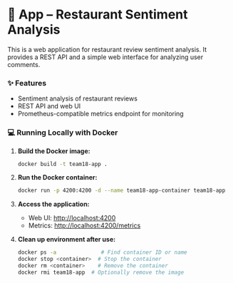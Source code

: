 # 🏨 App – Restaurant Sentiment Analysis

This is a web application for restaurant review sentiment analysis. It provides a REST API and a simple web interface for analyzing user comments.

### ✨ Features

* Sentiment analysis of restaurant reviews
* REST API and web UI
* Prometheus-compatible metrics endpoint for monitoring

### 💻 Running Locally with Docker

1. **Build the Docker image:**

   ```bash
   docker build -t team18-app .
   ```

2. **Run the Docker container:**

   ```bash
   docker run -p 4200:4200 -d --name team18-app-container team18-app
   ```

3. **Access the application:**

   * Web UI: [http://localhost:4200](http://localhost:4200)
   * Metrics: [http://localhost:4200/metrics](http://localhost:4200/metrics)

4. **Clean up environment after use:**

   ```bash
   docker ps -a              # Find container ID or name
   docker stop <container>  # Stop the container
   docker rm <container>    # Remove the container
   docker rmi team18-app  # Optionally remove the image
   ```